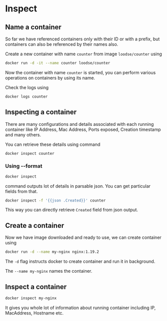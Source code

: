 # Inspect

## Name a container

So far we have referenced containers only with their ID or with a prefix, but 
containers can also be referenced by their names also.

Create a new container with name `counter` from image `loodse/counter` using 
```bash
docker run -d -it --name counter loodse/counter
```

Now the container with name `counter` is started, you can perform various operations
on containers by using its name.

Check the logs using 
```bash
docker logs counter
```

## Inspecting a container

There are many configurations and details associated with each running container
like IP Address, Mac Address, Ports exposed, Creation timestamp and many others.

You can retrieve these details using command 
```bash
docker inspect counter
```

### Using --format
```bash
docker inspect
```
command outputs lot of details in parsable json. You can get particular fields from that.

```bash
docker inspect -f '{{json .Created}}' counter
```
This way you can directly retrieve `Created` field from json output.





## Create a container

Now we have image downloaded and ready to use, we can create container using
```bash
docker run -d --name my-nginx nginx:1.19.2
```

The `-d` flag instructs docker to create container and run it in background.

The `--name my-nginx` names the container.

## Inspect a container

```bash
docker inspect my-nginx
```

It gives you whole lot of information about running container including IP, MacAddress, Hostname etc.